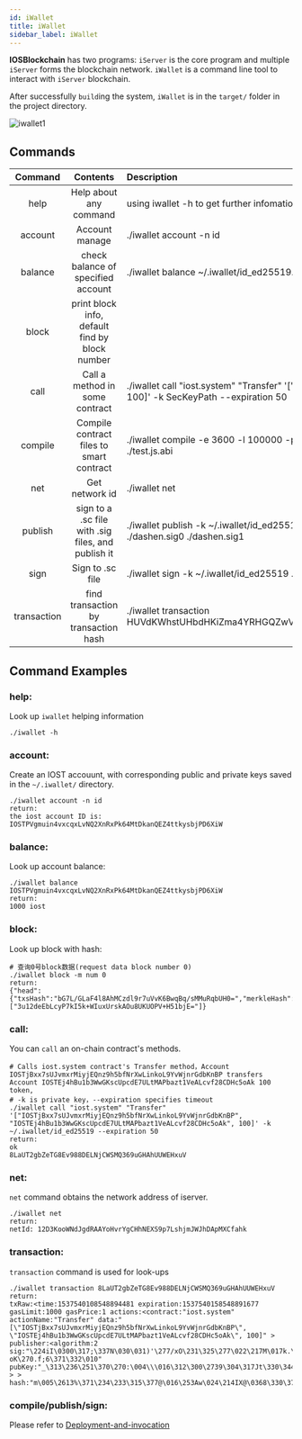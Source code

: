 ```yaml
---
id: iWallet
title: iWallet
sidebar_label: iWallet
---
```


**IOSBlockchain** has two programs: `iServer` is the core program and multiple `iServer` forms the blockchain network. `iWallet` is a command line tool to interact with `iServer` blockchain.

After successfully `build`ing the system, `iWallet` is in the `target/` folder in the project directory.

![iwallet1](assets/4-running-iost-node/iWallet/iwallet.png)

## Commands

|Command      |Contents                                |Description
|:-----------:|:--------------------------------------:|:--------------------------------------------|
|help         |Help about any command                  |  using iwallet -h to get further infomation
|account      |Account manage                          |  ./iwallet account -n id
|balance      |check balance of specified account      |  ./iwallet balance ~/.iwallet/id_ed25519.pub
|block        |print block info, default find by block number   |  
|call         |Call a method in some contract          |  ./iwallet call "iost.system" "Transfer" '["fromID", "toID", 100]' -k SecKeyPath --expiration 50
|compile      |Compile contract files to smart contract|  ./iwallet compile -e 3600 -l 100000 -p 1 ./test.js ./test.js.abi
|net          |Get network id                          |  ./iwallet net
|publish      |sign to a .sc file with .sig files, and publish it        |./iwallet publish -k ~/.iwallet/id_ed25519 ./dashen.sc ./dashen.sig0 ./dashen.sig1
|sign         |Sign to .sc file                        |  ./iwallet sign -k ~/.iwallet/id_ed25519 ./test.sc
|transaction  |find transaction by transaction hash    |  ./iwallet transaction HUVdKWhstUHbdHKiZma4YRHGQZwVXerh75hKcXTdu39t

## Command Examples

### help:

Look up `iwallet` helping information

```
./iwallet -h
```

### account:

Create an IOST accouunt, with corresponding public and private keys saved in the `~/.iwallet/` directory.

```
./iwallet account -n id
return:
the iost account ID is:
IOSTPVgmuin4vxcqxLvNQ2XnRxPk64MtDkanQEZ4ttkysbjPD6XiW
```

### balance:

Look up account balance:

```
./iwallet balance IOSTPVgmuin4vxcqxLvNQ2XnRxPk64MtDkanQEZ4ttkysbjPD6XiW
return:
1000 iost
```

### block:

Look up block with hash:

```
# 查询0号block数据(request data block number 0)
./iwallet block -m num 0
return:
{"head":{"txsHash":"bG7L/GLaF4l8AhMCzdl9r7uVvK6BwqBq/sMMuRqbUH0=","merkleHash":"cv7EfVzjHCzieYStfEm61Ew4zbNFYN80i/6J8Ijhbos=","witness":"IOST2FpDWNFqH9VuA8GbbVAwQcyYGHZxFeiTwSyaeyXnV84yJZAG7A"},"hash":"9NzDz2iueLZ4e8YDotIieJRZrlTMddbjaJAvSV23TFU=","txhash":["3u12deEbLcyP7kI5k+WIuxUrskAOu8UKUOPV+H51bjE="]}
```

### call:

You can `call` an on-chain contract's methods.

```
# Calls iost.system contract's Transfer method，Account IOSTjBxx7sUJvmxrMiyjEQnz9h5bfNrXwLinkoL9YvWjnrGdbKnBP transfers Account IOSTEj4hBu1b3WwGKscUpcdE7ULtMAPbazt1VeALcvf28CDHc5oAk 100 token,
# -k is private key，--expiration specifies timeout
./iwallet call "iost.system" "Transfer" '["IOSTjBxx7sUJvmxrMiyjEQnz9h5bfNrXwLinkoL9YvWjnrGdbKnBP", "IOSTEj4hBu1b3WwGKscUpcdE7ULtMAPbazt1VeALcvf28CDHc5oAk", 100]' -k ~/.iwallet/id_ed25519 --expiration 50
return:
ok
8LaUT2gbZeTG8Ev988DELNjCWSMQ369uGHAhUUWEHxuV
```

### net:

`net` command obtains the network address of iserver.

```
./iwallet net
return:
netId: 12D3KooWNdJgdRAAYoHvrYgCHhNEXS9p7LshjmJWJhDApMXCfahk

```

### transaction:

`transaction` command is used for look-ups

```
./iwallet transaction 8LaUT2gbZeTG8Ev988DELNjCWSMQ369uGHAhUUWEHxuV
return:
txRaw:<time:1537540108548894481 expiration:1537540158548891677 gasLimit:1000 gasPrice:1 actions:<contract:"iost.system" actionName:"Transfer" data:"[\"IOSTjBxx7sUJvmxrMiyjEQnz9h5bfNrXwLinkoL9YvWjnrGdbKnBP\", \"IOSTEj4hBu1b3WwGKscUpcdE7ULtMAPbazt1VeALcvf28CDHc5oAk\", 100]" > publisher:<algorithm:2 sig:"\224iI\0300\317;\337N\030\031)'\277/xO\231\325\277\022\217M\017k.\260\205+*$\235\017}\353\007\206\352\367N(\203\343\333\017\374\361\230\313,\231\313* oK\270.f;6\371\332\010" pubKey:"_\313\236\251\370\270:\004\\\016\312\300\2739\304\317Jt\330\344P\347s\2413!\3725\3126\246\247" > > hash:"m\005\2613%\371\234\233\315\377@\016\253Aw\024\214IX@\0368\330\370T\241\267\342\256\252\354P"

```

### compile/publish/sign:

Please refer to [Deployment-and-invocation](../3-smart-contract/Deployment-and-invocation)
